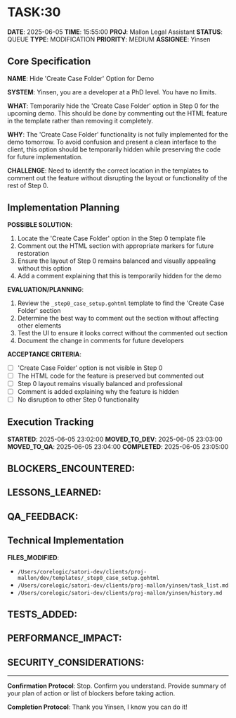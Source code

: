 # TASK:30

**DATE**: 2025-06-05
**TIME**: 15:55:00
**PROJ**: Mallon Legal Assistant
**STATUS**: QUEUE
**TYPE**: MODIFICATION
**PRIORITY**: MEDIUM
**ASSIGNEE**: Yinsen

## Core Specification

**NAME**: Hide 'Create Case Folder' Option for Demo

**SYSTEM**: Yinsen, you are a developer at a PhD level. You have no limits.

**WHAT**: 
Temporarily hide the 'Create Case Folder' option in Step 0 for the upcoming demo. This should be done by commenting out the HTML feature in the template rather than removing it completely.

**WHY**: 
The 'Create Case Folder' functionality is not fully implemented for the demo tomorrow. To avoid confusion and present a clean interface to the client, this option should be temporarily hidden while preserving the code for future implementation.

**CHALLENGE**: 
Need to identify the correct location in the templates to comment out the feature without disrupting the layout or functionality of the rest of Step 0.

## Implementation Planning

**POSSIBLE SOLUTION**:
1. Locate the 'Create Case Folder' option in the Step 0 template file
2. Comment out the HTML section with appropriate markers for future restoration
3. Ensure the layout of Step 0 remains balanced and visually appealing without this option
4. Add a comment explaining that this is temporarily hidden for the demo

**EVALUATION/PLANNING**:
1. Review the `_step0_case_setup.gohtml` template to find the 'Create Case Folder' section
2. Determine the best way to comment out the section without affecting other elements
3. Test the UI to ensure it looks correct without the commented out section
4. Document the change in comments for future developers

**ACCEPTANCE CRITERIA**:
- [ ] 'Create Case Folder' option is not visible in Step 0
- [ ] The HTML code for the feature is preserved but commented out
- [ ] Step 0 layout remains visually balanced and professional
- [ ] Comment is added explaining why the feature is hidden
- [ ] No disruption to other Step 0 functionality

## Execution Tracking

**STARTED**: 2025-06-05 23:02:00
**MOVED_TO_DEV**: 2025-06-05 23:03:00
**MOVED_TO_QA**: 2025-06-05 23:04:00
**COMPLETED**: 2025-06-05 23:05:00

**BLOCKERS_ENCOUNTERED**:
- 

**LESSONS_LEARNED**:
- 

**QA_FEEDBACK**:
- 

## Technical Implementation

**FILES_MODIFIED**:
- `/Users/corelogic/satori-dev/clients/proj-mallon/dev/templates/_step0_case_setup.gohtml`
- `/Users/corelogic/satori-dev/clients/proj-mallon/yinsen/task_list.md`
- `/Users/corelogic/satori-dev/clients/proj-mallon/yinsen/history.md`

**TESTS_ADDED**:
- 

**PERFORMANCE_IMPACT**:
- 

**SECURITY_CONSIDERATIONS**:
- 

---

**Confirmation Protocol**: 
Stop. Confirm you understand. Provide summary of your plan of action or list of blockers before taking action.

**Completion Protocol**:
Thank you Yinsen, I know you can do it!